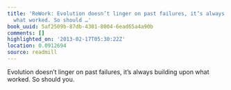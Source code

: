 ```yaml
---
title: 'ReWork: Evolution doesn’t linger on past failures, it’s always building upon
  what worked. So should …'
book_uuid: 5af2509b-87db-4301-8004-6ead65a4a90b
comments: []
highlighted_on: '2013-02-17T05:30:22Z'
location: 0.0912694
source: readmill
---
```


Evolution doesn’t linger on past failures, it’s always building upon what worked. So should you.